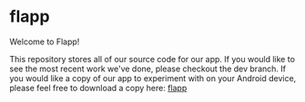# flapp
Welcome to Flapp!

This repository stores all of our source code for our app. If you would like to see the most recent work we've done, please checkout the dev branch. If you would like a copy of our app to experiment with on your Android device, please feel free to download a copy here: [flapp](https://drive.google.com/uc?export=download&id=0B3eGvIPzUwRfaDJYdE44UGNjYjg)
